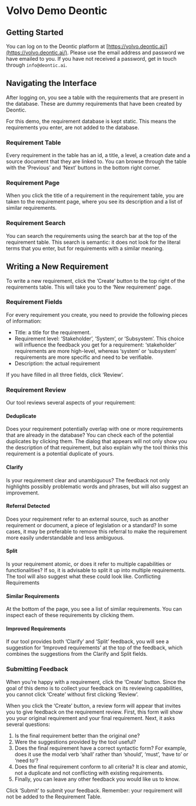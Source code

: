 # Volvo Demo Deontic

## Getting Started

You can log on to the Deontic platform at [https://volvo.deontic.ai/](https://volvo.deontic.ai/).
Please use the email address and password we have emailed to you. If you have not received a password, get in touch through `info@deontic.ai`.

## Navigating the Interface

After logging on, you see a table with the requirements that are present in the database. These are dummy requirements that have been created by Deontic. 

For this demo, the requirement database is kept static. This means the requirements you enter, are not added to the database.

### Requirement Table
Every requirement in the table has an id, a title, a level, a creation date and a source document that they are linked to. You can browse through the table with the ‘Previous’ and ‘Next’ buttons in the bottom right corner. 

### Requirement Page
When you click the title of a requirement in the requirement table, you are taken to the requirement page, where you see its description and a list of similar requirements.

### Requirement Search
You can search the requirements using the search bar at the top of the requirement table. This search is semantic: it does not look for the literal terms that you enter, but for requirements with a similar meaning.

## Writing a New Requirement

To write a new requirement, click the ‘Create’ button to the top right of the requirements table. This will take you to the ‘New requirement’ page.

### Requirement Fields
For every requirement you create, you need to provide the following pieces of information:

- Title: a title for the requirement.
- Requirement level: ‘Stakeholder’, ‘System’, or ‘Subsystem’. This choice will influence the feedback you get for a requirement: ‘stakeholder’ requirements are more high-level, whereas ‘system’ or ‘subsystem’ requirements are more specific and need to be verifiable.
- Description: the actual requirement

If you have filled in all three fields, click ‘Review’.

### Requirement Review
Our tool reviews several aspects of your requirement:

#### Deduplicate
Does your requirement potentially overlap with one or more requirements that are already in the database? You can check each of the potential duplicates by clicking them. The dialog that appears will not only show you the description of that requirement, but also explain why the tool thinks this requirement is a potential duplicate of yours.

#### Clarify
Is your requirement clear and unambiguous? The feedback not only highlights possibly problematic words and phrases, but will also suggest an improvement.

#### Referral Detected
Does your requirement refer to an external source, such as another requirement or document, a piece of legislation or a standard? In some cases, it may be preferable to remove this referral to make the requirement more easily understandable and less ambiguous.

#### Split
Is your requirement atomic, or does it refer to multiple capabilities or functionalities? If so, it is advisable to split it up into multiple requirements. The tool will also suggest what these could look like.
Conflicting Requirements

#### Similar Requirements
At the bottom of the page, you see a list of similar requirements. You can inspect each of these requirements by clicking them.

#### Improved Requirements
If our tool provides both ‘Clarify’ and ‘Split’ feedback, you will see a suggestion for ‘Improved requirements’ at the top of the feedback, which combines the suggestions from the Clarify and Split fields.

### Submitting Feedback
When you’re happy with a requirement, click the ‘Create’ button. Since the goal of this demo is to collect your feedback on its reviewing capabilities, you cannot click ‘Create’ without first clicking ‘Review’.

When you click the ‘Create’ button, a review form will appear that invites you to give feedback on the requirement review. First, this form will show you your original requirement and your final requirement. Next, it asks several questions:

1. Is the final requirement better than the original one?
2. Were the suggestions provided by the tool useful?
3. Does the final requirement have a correct syntactic form? For example, does it use the modal verb ‘shall’ rather than ‘should’, ‘must’, ‘have to’ or ‘need to’?
4. Does the final requirement conform to all criteria? It is clear and atomic, not a duplicate and not conflicting with existing requirements.
5. Finally, you can leave any other feedback you would like us to know.

Click ‘Submit’ to submit your feedback. Remember: your requirement will not be added to the Requirement Table.





